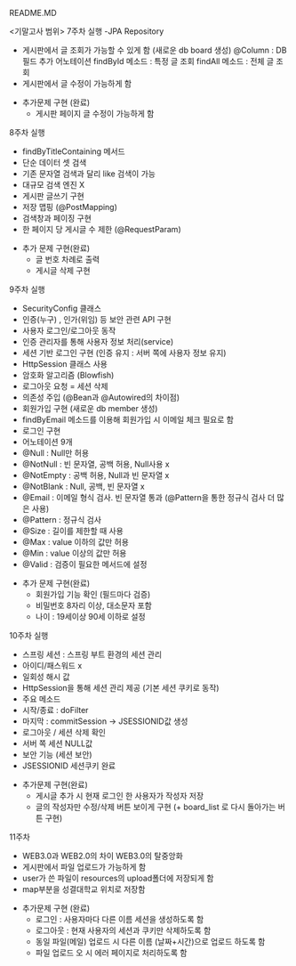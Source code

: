 README.MD

<기말고사 범위>
7주차 실행
 -JPA Repository
 - 게시판에서 글 조회가 가능할 수 있게 함 (새로운 db board 생성)
   @Column : DB 필드 추가 어노테이션
   findById 메소드 : 특정 글 조회 
   findAll 메소드 : 전체 글 조회
 - 게시판에서 글 수정이 가능하게 함
 * 추가문제 구현 (완료)
    - 게시판 페이지 글 수정이 가능하게 함

8주차 실행
 - findByTitleContaining 메서드
  - 단순 데이터 셋 검색
  - 기존 문자열 검색과 달리 like 검색이 가능
  - 대규모 검색 엔진 X
 - 게시판 글쓰기 구현
  - 저장 맵핑 (@PostMapping)
 - 검색창과 페이징 구현
  - 한 페이지 당 게시글 수 제한 (@RequestParam)
 * 추가 문제 구현(완료)
    - 글 번호 차례로 출력
    - 게시글 삭제 구현

9주차 실행
 - SecurityConfig 클래스
  - 인증(누구) , 인가(위임) 등 보안 관련 API 구현
 - 사용자 로그인/로그아웃 동작
  - 인증 관리자를 통해 사용자 정보 처리(service)
  - 세션 기반 로그인 구현 (인증 유지 : 서버 쪽에 사용자 정보 유지)
   - HttpSession 클래스 사용
  - 암호화 알고리즘 (Blowfish)
  - 로그아웃 요청 = 세션 삭제
 - 의존성 주입 (@Bean과 @Autowired의 차이점)
 - 회원가입 구현 (새로운 db member 생성)
  - findByEmail 메소드를 이용해 회원가입 시 이메일 체크 필요로 함
 - 로그인 구현
 - 어노테이션 9개
  - @Null : Null만 허용
  - @NotNull : 빈 문자열, 공백 허용, Null사용 x
  - @NotEmpty : 공백 허용, Null과 빈 문자열 x
  - @NotBlank : Null, 공백, 빈 문자열 x
  - @Email : 이메일 형식 검사. 빈 문자열 통과 (@Pattern을 통한 정규식 검사 더 많은 사용)
  - @Pattern : 정규식 검사
  - @Size : 길이를 제한할 때 사용
  - @Max : value 이하의 값만 허용
  - @Min : value 이상의 값만 허용
  - @Valid : 검증이 필요한 메서드에 설정
 * 추가 문제 구현(완료)
    - 회원가입 기능 확인 (필드마다 검증)
     - 비밀번호 8자리 이상, 대소문자 포함
     - 나이 : 19세이상 90세 이하로 설정

10주차 실행
 - 스프링 세션 : 스프링 부트 환경의 세션 관리
  - 아이디/패스워드 x
  - 일회성 해시 값
 - HttpSession을 통해 세션 관리 제공 (기본 세션 쿠키로 동작)
 - 주요 메소드
  - 시작/종료 : doFilter
  - 마지막 : commitSession -> JSESSIONID값 생성
 - 로그아웃 / 세션 삭제 확인
  - 서버 쪽 세션 NULL값
 - 보안 기능 (세션 보안)
  - JSESSIONID 세션쿠키 완료
 * 추가문제 구현(완료)
    - 게시글 추가 시 현재 로그인 한 사용자가 작성자 저장
    - 글의 작성자만 수정/삭제 버튼 보이게 구현 (+ board_list 로 다시 돌아가는 버튼 구현)

11주차
 - WEB3.0과 WEB2.0의 차이
  WEB3.0의 탈중앙화
 - 게시판에서 파일 업로드가 가능하게 함
  - user가 쓴 파일이 resources의 upload폴더에 저장되게 함
 - map부분을 성결대학교 위치로 저장함
 * 추가문제 구현 (완료)
    - 로그인 : 사용자마다 다른 이름 세션을 생성하도록 함
    - 로그아웃 : 현재 사용자의 세션과 쿠키만 삭제하도록 함
    - 동일 파일(메일) 업로드 시 다른 이름 (날짜+시간)으로 업로드 하도록 함
    - 파일 업로드 오 시 에러 페이지로 처리하도록 함